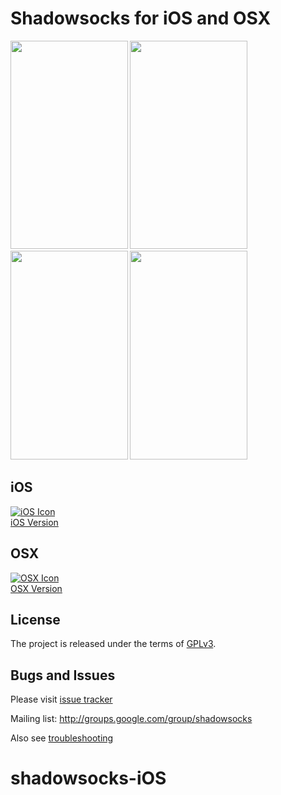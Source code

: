 


Shadowsocks for iOS and OSX
===========================
<img width="187.5" height="333.5" src="https://github.com/WuChuming/shadowsocks-iOS/blob/master/IMG_2835.jpg"/>
<img width="187.5" height="333.5" src="https://github.com/WuChuming/shadowsocks-iOS/blob/master/IMG_2837.jpg"/>
<img width="187.5" height="333.5" src="https://github.com/WuChuming/shadowsocks-iOS/blob/master/IMG_2838.jpg"/>
<img width="187.5" height="333.5" src="https://github.com/WuChuming/shadowsocks-iOS/blob/master/IMG_2839.jpg"/>

iOS
-----
[![iOS Icon](https://raw.github.com/shadowsocks/shadowsocks-iOS/master/ios_128.png)](https://github.com/shadowsocks/shadowsocks-iOS/wiki/Help)  
[iOS Version](https://github.com/shadowsocks/shadowsocks-iOS/wiki/Help)

OSX
-----
[![OSX Icon](https://raw.github.com/shadowsocks/shadowsocks-iOS/master/osx_128.png)](https://github.com/shadowsocks/shadowsocks-iOS/wiki/Shadowsocks-for-OSX-Help)  
[OSX Version](https://github.com/shadowsocks/shadowsocks-iOS/wiki/Shadowsocks-for-OSX-Help)

License
-------
The project is released under the terms of [GPLv3](https://raw.github.com/shadowsocks/shadowsocks-iOS/master/LICENSE).

Bugs and Issues
----------------

Please visit [issue tracker](https://github.com/shadowsocks/shadowsocks-iOS/issues?state=open)

Mailing list: http://groups.google.com/group/shadowsocks

Also see [troubleshooting](https://github.com/clowwindy/shadowsocks/wiki/Troubleshooting)
# shadowsocks-iOS
